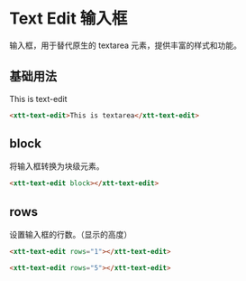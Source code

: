 <script setup>
import { onMounted, onUnmounted } from 'vue'
import "./css/com.css"
import GUI from "lil-gui";

let gui;

onMounted(async () => {
	await Promise.all([
		import("../../dist/xtt-text-edit.js"),
	])

	const operate = document.getElementById("operate");

	gui = new GUI({
		container: document.querySelector(".operate-wrapper")
	});

	const obj = {
		value: "",
		maxWidth: -1,
		block: false,
		readOnly: false,
		disabled: false,
		rows: 3,
		autosize: false,
	};

	const valueController = gui.add(obj, "value").onChange((value) => {
		operate.value = value;
	});

	gui.add(obj, "block").onChange((value) => {
		operate.block = value;
	});
	gui.add(obj, "maxWidth", -1).onChange((value) => {
		if (value === -1) {
			operate.style.maxWidth = "";
			return;
		}
		operate.style.maxWidth = value + "px";
	});
	gui.add(obj, "readOnly").onChange((value) => {
		operate.readOnly = value;
	});
	gui.add(obj, "disabled").onChange((value) => {
		operate.disabled = value;
	});
	gui.add(obj, "rows", 1).onChange((value) => {
		operate.rows = value;
	});
	
	operate.addEventListener("input", (e) => {
		valueController.setValue(e.target.value);
	});

});

onUnmounted(() => {
	gui.destroy();
});
</script>

# Text Edit 输入框

输入框，用于替代原生的 textarea 元素，提供丰富的样式和功能。

<section class="operate-wrapper">
	<div class="operate-content">
		<xtt-text-edit id="operate"></xtt-text-edit>
	</div>
</section>

## 基础用法

<section class="wrap">
	<xtt-text-edit>This is text-edit</xtt-text-edit>
	<xtt-text-edit value="input value"></xtt-text-edit>
	<xtt-text-edit readonly></xtt-text-edit>
	<xtt-text-edit disabled></xtt-text-edit>
</section>

```html
<xtt-text-edit>This is textarea</xtt-text-edit>
```

## block

将输入框转换为块级元素。

<section class="wrap">
	<xtt-text-edit block></xtt-text-edit>
</section>

```html
<xtt-text-edit block></xtt-text-edit>
```

## rows

设置输入框的行数。（显示的高度）

<section class="wrap">
	<xtt-text-edit rows="1"></xtt-text-edit>
	<xtt-text-edit rows="5"></xtt-text-edit>
</section>

```html
<xtt-text-edit rows="1"></xtt-text-edit>

<xtt-text-edit rows="5"></xtt-text-edit>
```
